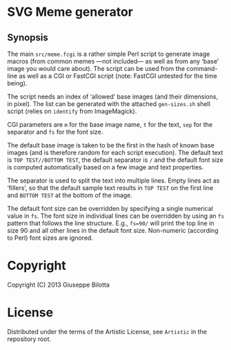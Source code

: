 # SVG Meme generator

## Synopsis

The main `src/meme.fcgi` is a rather simple Perl script to generate
image macros (from common memes —not included— as well as from any
‘base’ image you would care about). The script can be used from the
command-line as well as a CGI or FastCGI script (note: FastCGI untested
for the time being).

The script needs an index of ‘allowed’ base images (and their
dimensions, in pixel). The list can be generated with the attached
`gen-sizes.sh` shell script (relies on `identify` from ImageMagick).

CGI parameters are `m` for the base image name, `t` for the text, `sep`
for the separator and `fs` for the font size.

The default base image is taken to be the first in the hash of known
base images (and is therefore random for each script execution). The
default text is `TOP TEST//BOTTOM TEST`, the default separator is `/`
and the default font size is computed automatically based on a few image
and text properties.

The separator is used to split the text into multiple lines. Empty lines
act as ‘fillers’, so that the default sample text results in `TOP TEST`
on the first line and `BOTTOM TEST` at the bottom of the image.

The default font size can be overridden by specifying a single numerical
value in `fs`. The font size in individual lines can be overridden by
using an `fs` pattern that follows the line structure. E.g., `fs=90/`
will print the top line in size 90 and all other lines in the default
font size. Non-numeric (according to Perl) font sizes are ignored.

# Copyright

Copyright (C) 2013 Giuseppe Bilotta

# License

Distributed under the terms of the Artistic License, see `Artistic` in
the repository root.


